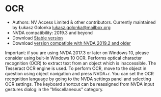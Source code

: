 # OCR

* Authors: NV Access Limited & other contributors. Currently maintained by Łukasz Golonka <lukasz.golonka@mailbox.org>
* NVDA compatibility: 2019.3 and beyond
* Download [Stable version][1]
* Download [version compatible with NVDA 2019.2 and older][2]

Important: if you are using NVDA 2017.3 or later on Windows 10, please consider using buit-in Windows 10 OCR.
Performs optical character recognition (OCR) to extract text from an object which is inaccessible. The Tesseract OCR engine is used. To perform OCR, move to the object in question using object navigation and press NVDA+r. You can set the OCR recognition language by going to the NVDA settings panel  and selecting OCR settings. The keyboard shortcut can be reassigned from NVDA input gestures dialog in the "Miscellaneous" category.



[1]: https://addons.nvda-project.org/files/get.php?file=ocr
[2]: https://www.nvaccess.org/files/nvda-addons/ocr_0.20120529.01.nvda-addon

